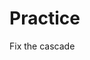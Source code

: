 # Practice
<!DOCTYPE html>
<html lang="en"> 

  <head>
    <meta charset="UTF=8">
    <meta http-eqiv="X-UA-Compatible" content="IE=edge">
    <meta name="viewport" content="width=device-width, initial-scale=1.0"
    <title> Fix the cascade </title>
    



    
  </head>
